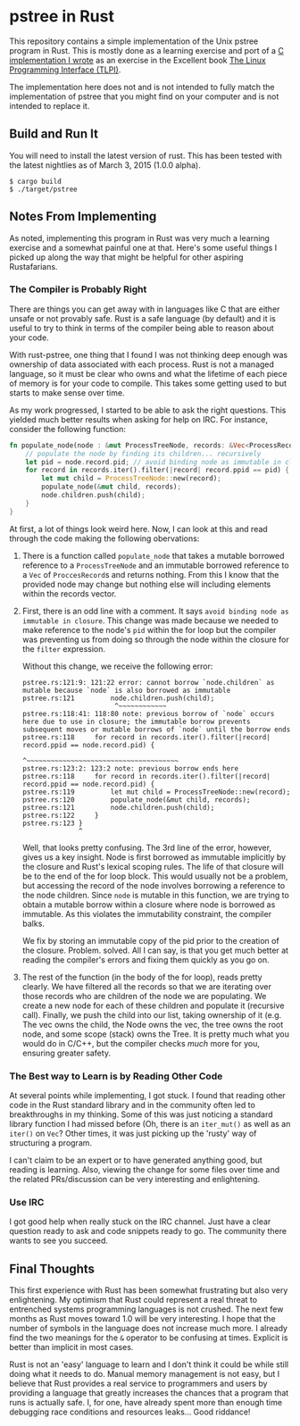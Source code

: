 pstree in Rust
==============

This repository contains a simple implementation of the Unix pstree
program in Rust.  This is mostly done as a learning exercise and port
of a [C implementation I
wrote](https://github.com/posborne/linux-programming-interface-exercises/blob/6b1ae2357d7c73378a56e2d7b499b4ab49c4452f/12-system-and-process-information/pstree.c)
as an exercise in the Excellent book [The Linux Programming Interface
(TLPI)](http://man7.org/tlpi/).

The implementation here does not and is not intended to fully match
the implementation of pstree that you might find on your computer and
is not intended to replace it.

Build and Run It
-----------------

You will need to install the latest version of rust.  This has been tested
with the latest nightlies as of March 3, 2015 (1.0.0 alpha).

    $ cargo build
    $ ./target/pstree

Notes From Implementing
-----------------------

As noted, implementing this program in Rust was very much a learning
exercise and a somewhat painful one at that.  Here's some useful
things I picked up along the way that might be helpful for other
aspiring Rustafarians.

### The Compiler is Probably Right

There are things you can get away with in languages like C that are
either unsafe or not provably safe.  Rust is a safe language (by
default) and it is useful to try to think in terms of the compiler
being able to reason about your code.

With rust-pstree, one thing that I found I was not thinking deep
enough was ownership of data associated with each process.  Rust is
not a managed language, so it must be clear who owns and what the
lifetime of each piece of memory is for your code to compile.  This
takes some getting used to but starts to make sense over time.

As my work progressed, I started to be able to ask the right
questions.  This yielded much better results when asking for help on
IRC.  For instance, consider the following function:

```rust
fn populate_node(node : &mut ProcessTreeNode, records: &Vec<ProcessRecord>) {
    // populate the node by finding its children... recursively
    let pid = node.record.pid; // avoid binding node as immutable in closure
    for record in records.iter().filter(|record| record.ppid == pid) {
        let mut child = ProcessTreeNode::new(record);
        populate_node(&mut child, records);
        node.children.push(child);
    }
}
```

At first, a lot of things look weird here.  Now, I can look at this
and read through the code making the following obervations:

1. There is a function called `populate_node` that takes a mutable borrowed
   reference to a `ProcessTreeNode` and an immutable borrowed
   reference to a `Vec` of `ProccesRecord`s and returns nothing.  From
   this I know that the provided node may change but nothing else will
   including elements within the records vector.

2. First, there is an odd line with a comment.  It says `avoid binding
   node as immutable in closure`.  This change was made because we
   needed to make reference to the node's `pid` within the for loop
   but the compiler was preventing us from doing so through the node
   within the closure for the `filter` expression.

   Without this change, we receive the following error:
   ```
   pstree.rs:121:9: 121:22 error: cannot borrow `node.children` as mutable because `node` is also borrowed as immutable
   pstree.rs:121         node.children.push(child);
                          ^~~~~~~~~~~~~
   pstree.rs:118:41: 118:80 note: previous borrow of `node` occurs here due to use in closure; the immutable borrow prevents subsequent moves or mutable borrows of `node` until the borrow ends
   pstree.rs:118     for record in records.iter().filter(|record| record.ppid == node.record.pid) {
                                                          ^~~~~~~~~~~~~~~~~~~~~~~~~~~~~~~~~~~~~~~
   pstree.rs:123:2: 123:2 note: previous borrow ends here
   pstree.rs:118     for record in records.iter().filter(|record| record.ppid == node.record.pid) {
   pstree.rs:119         let mut child = ProcessTreeNode::new(record);
   pstree.rs:120         populate_node(&mut child, records);
   pstree.rs:121         node.children.push(child);
   pstree.rs:122     }
   pstree.rs:123 }
                 ^
   ```
    
   Well, that looks pretty confusing.  The 3rd line of the error,
   however, gives us a key insight.  Node is first borrowed as
   immutable implicitly by the closure and Rust's lexical scoping
   rules.  The life of that closure will be to the end of the for loop
   block.  This would usually not be a problem, but accessing the
   record of the node involves borrowing a reference to the node
   children.  Since `node` is mutable in this function, we are trying
   to obtain a mutable borrow within a closure where node is borrowed
   as immutable.  As this violates the immutability constraint, the
   compiler balks.

   We fix by storing an immutable copy of the pid prior to the
   creation of the closure.  Problem. solved.  All I can say, is that
   you get much better at reading the compiler's errors and fixing
   them quickly as you go on.

3. The rest of the function (in the body of the for loop), reads
   pretty clearly.  We have filtered all the records so that we are
   iterating over those records who are children of the node we are
   populating.  We create a new node for each of these children and
   populate it (recursive call).  Finally, we push the child into our
   list, taking ownership of it (e.g. The vec owns the child, the Node
   owns the vec, the tree owns the root node, and some scope (stack)
   owns the Tree.  It is pretty much what you would do in C/C++, but
   the compiler checks _much_ more for you, ensuring greater safety.

### The Best way to Learn is by Reading Other Code

At several points while implementing, I got stuck.  I found that
reading other code in the Rust standard library and in the community
often led to breakthroughs in my thinking.  Some of this was just
noticing a standard library function I had missed before (Oh, there is
an `iter_mut()` as well as an `iter()` on `Vec`?  Other times, it was
just picking up the 'rusty' way of structuring a program.

I can't claim to be an expert or to have generated anything good, but
reading is learning.  Also, viewing the change for some files over
time and the related PRs/discussion can be very interesting and
enlightening.

### Use IRC

I got good help when really stuck on the IRC channel.  Just have a
clear question ready to ask and code snippets ready to go.  The
community there wants to see you succeed.

Final Thoughts
--------------

This first experience with Rust has been somewhat frustrating but also
very enlightening.  My optimism that Rust could represent a real
threat to entrenched systems programming languages is not crushed.
The next few months as Rust moves toward 1.0 will be very
interesting.  I hope that the number of symbols in the language does
not increase much more.  I already find the two meanings for the `&`
operator to be confusing at times.  Explicit is better than implicit
in most cases.

Rust is not an 'easy' language to learn and I don't think it could be
while still doing what it needs to do.  Manual memory management is
not easy, but I believe that Rust provides a real service to
programmers and users by providing a language that greatly increases
the chances that a program that runs is actually safe.  I, for one,
have already spent more than enough time debugging race conditions and
resources leaks... Good riddance!

